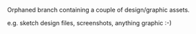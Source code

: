 Orphaned branch containing a couple of design/graphic assets.

e.g. sketch design files, screenshots, anything graphic :-)

